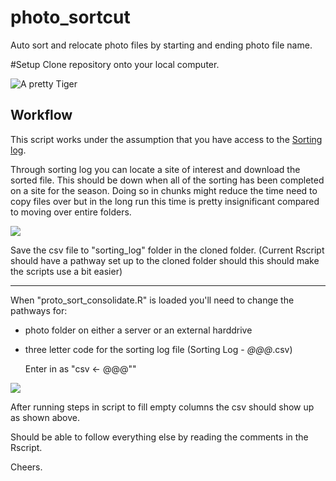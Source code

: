 # photo_sortcut
Auto sort and relocate photo files by starting and ending photo file name.

#Setup
Clone repository onto your local computer. 

![A pretty Tiger](https://upload.wikimedia.org/wikipedia/commons/5/56/Tiger.50.jpg)

## Workflow
This script works under the assumption that you have access to the [Sorting log](https://docs.google.com/spreadsheets/d/1wera4XFmGMdztjZvAY5lXWEHg4LszraBr96a-KU1pp4/edit#gid=792627629). 

Through sorting log you can locate a site of interest and download the sorted file. This should be down when all of the sorting has been completed on a site for the season. Doing so in chunks might reduce the time need to copy files over but in the long run this time is pretty insignificant compared to moving over entire folders.  

![](C:\Users\brand\Dropbox\photo_sortcut\md_photos\csv_directions.png)

Save the csv file to "sorting_log" folder in the cloned folder. (Current Rscript should have a pathway set up to the cloned folder should this should make the scripts use a bit easier)

------

When "proto_sort_consolidate.R" is loaded you'll need to change the pathways for:

* photo folder on either a server or an external harddrive 
* three letter code for the sorting log file (Sorting Log - _@@@_.csv) 

	Enter in as 			"csv <- @@@""


![](C:\Users\brand\Dropbox\photo_sortcut\md_photos\CSVfilled.png)
 
 After running steps in script to fill empty columns the csv should show up as shown above. 


 Should be able to follow everything else by reading the comments in the Rscript. 

 Cheers.  